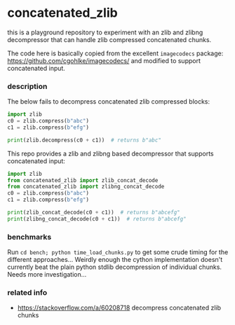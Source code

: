 # concatenated_zlib

this is a playground repository to experiment with an zlib and zlibng
decompressor that can handle zlib compressed concatenated chunks.

The code here is basically copied from the excellent `imagecodecs` package:
https://github.com/cgohlke/imagecodecs/
and modified to support concatenated input.

### description

The below fails to decompress concatenated zlib compressed blocks:
```python
import zlib
c0 = zlib.compress(b"abc")
c1 = zlib.compress(b"efg")

print(zlib.decompress(c0 + c1))  # returns b"abc"
```

This repo provides a zlib and zlibng based decompressor that supports concatenated
input:

```python
import zlib
from concatenated_zlib import zlib_concat_decode
from concatenated_zlib import zlibng_concat_decode
c0 = zlib.compress(b"abc")
c1 = zlib.compress(b"efg")

print(zlib_concat_decode(c0 + c1))  # returns b"abcefg"
print(zlibng_concat_decode(c0 + c1))  # returns b"abcefg"
```

### benchmarks

Run `cd bench; python time_load_chunks.py` to get some crude timing for the different
approaches... Weirdly enough the cython implementation doesn't currently beat
the plain python stdlib decompression of individual chunks. Needs more
investigation...

### related info

- https://stackoverflow.com/a/60208718 decompress concatenated zlib chunks
